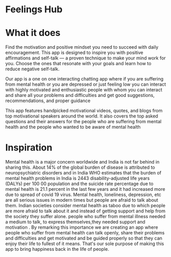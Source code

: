 # Feelings Hub

# What it does 
Find the motivation and positive mindset you need to succeed with daily encouragement. This app is designed to inspire you with positive affirmations and self-talk — a proven technique to make your mind work for you. Choose the ones that resonate with your goals and learn how to reduce negative self-talk.
 
Our app is a one on one interacting chatting app where if you are suffering from mental health or you are depressed or just feeling low you can interact with highly motivated and enthusiastic people with whom you can interact and share all your problems and difficulties and get good suggestions, recommendations, and proper guidance
 
This app features handpicked motivational videos, quotes, and blogs from top motivational speakers around the world. It also covers the top asked questions and their answers for the people who are suffering from mental health and the people who wanted to be aware of mental health

# Inspiration
Mental health is a major concern worldwide and India is not far behind in sharing this. About 14% of the global burden of disease is attributed to neuropsychiatric disorders and in India WHO estimates that the burden of mental health problems in India is 2443 disability-adjusted life years (DALYs) per 100 00 population and the suicide rate percentage due to mental health is 21.1 percent in the last few years and it had increased more  due to spread of covid 19 virus. Mental health, loneliness, depression, etc are all serious issues in modern times but people are afraid to talk about them. Indian societies consider mental health as taboo due to which people are more afraid to talk about it and instead of getting support and help from the society they suffer alone. people who suffer from mental illness  needed  a medium to talk, to express themselves,they needed support and motivation . By remarking this importance we are creating an app where people who suffer from mental health can talk openly, share their problems and difficulties and  get motivated and be guided properly so that they can enjoy their life to fullest of it means. That's our sole purpose of making this app to bring happiness back in the life of people.